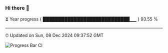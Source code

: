 ### Hi there 👋

⏳ Year progress { ████████████████████████████▁▁ } 93.55 %

---

⏰ Updated on Sun, 08 Dec 2024 09:37:52 GMT

![Progress Bar CI](https://github.com/IshwaranRudhara/GIT-ACTION/workflows/Progress%20Bar%20CI/badge.svg)
